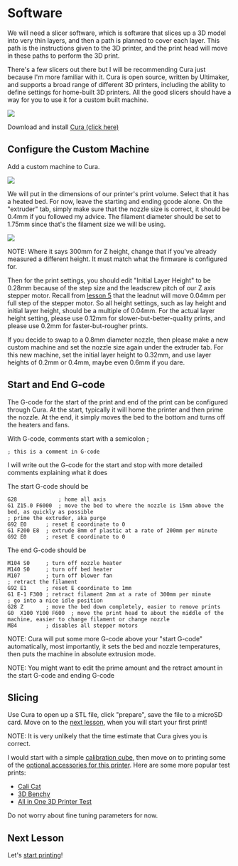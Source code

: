 # Software

We will need a slicer software, which is software that slices up a 3D model into very thin layers, and then a path is planned to cover each layer. This path is the instructions given to the 3D printer, and the print head will move in these paths to perform the 3D print.

There's a few slicers out there but I will be recommending Cura just because I'm more familiar with it. Cura is open source, written by Ultimaker, and supports a broad range of different 3D printers, including the ability to define settings for home-built 3D printers. All the good slicers should have a way for you to use it for a custom built machine.

![](../images/lesson13/curascreenshot.png)

Download and install [Cura (click here)](https://ultimaker.com/software/ultimaker-cura)

## Configure the Custom Machine

Add a custom machine to Cura.

![](../images/lesson13/addprinter.png)

We will put in the dimensions of our printer's print volume. Select that it has a heated bed. For now, leave the starting and ending gcode alone. On the "extruder" tab, simply make sure that the nozzle size is correct, it should be 0.4mm if you followed my advice. The filament diameter should be set to 1.75mm since that's the filament size we will be using.

![](../images/lesson13/newmachineparams.png)

NOTE: Where it says 300mm for Z height, change that if you've already measured a different height. It must match what the firmware is configured for.

Then for the print settings, you should edit "Initial Layer Height" to be 0.28mm because of the step size and the leadscrew pitch of our Z axis stepper motor. Recall from [lesson 5](lesson5) that the leadnut will move 0.04mm per full step of the stepper motor. So all height settings, such as lay height and initial layer height, should be a multiple of 0.04mm. For the actual layer height setting, please use 0.12mm for slower-but-better-quality prints, and please use 0.2mm for faster-but-rougher prints.

If you decide to swap to a 0.8mm diameter nozzle, then please make a new custom machine and set the nozzle size again under the extruder tab. For this new machine, set the initial layer height to 0.32mm, and use layer heights of 0.2mm or 0.4mm, maybe even 0.6mm if you dare.

## Start and End G-code

The G-code for the start of the print and end of the print can be configured through Cura. At the start, typically it will home the printer and then prime the nozzle. At the end, it simply moves the bed to the bottom and turns off the heaters and fans.

With G-code, comments start with a semicolon ;

    ; this is a comment in G-code

I will write out the G-code for the start and stop with more detailed comments explaining what it does

The start G-code should be

	G28             ; home all axis
	G1 Z15.0 F6000  ; move the bed to where the nozzle is 15mm above the bed, as quickly as possible
	; prime the extruder, aka purge
	G92 E0      ; reset E coordinate to 0
	G1 F200 E8  ; extrude 8mm of plastic at a rate of 200mm per minute
	G92 E0      ; reset E coordinate to 0

The end G-code should be

	M104 S0     ; turn off nozzle heater
	M140 S0     ; turn off bed heater
	M107        ; turn off blower fan
	; retract the filament
	G92 E1      ; reset E coordinate to 1mm
	G1 E-1 F300 ; retract filament 2mm at a rate of 300mm per minute
	; go into a nice idle position
	G28 Z       ; move the bed down completely, easier to remove prints
	G0  X100 Y100 F600  ; move the print head to about the middle of the machine, easier to change filament or change nozzle
	M84         ; disables all stepper motors

NOTE: Cura will put some more G-code above your "start G-code" automatically, most importantly, it sets the bed and nozzle temperatures, then puts the machine in absolute extrusion mode.

NOTE: You might want to edit the prime amount and the retract amount in the start G-code and ending G-code

## Slicing

Use Cura to open up a STL file, click "prepare", save the file to a microSD card. Move on to the [next lesson](lesson14), when you will start your first print!

NOTE: It is very unlikely that the time estimate that Cura gives you is correct.

I would start with a simple [calibration cube](https://www.thingiverse.com/thing:1278865), then move on to printing some of the [optional accessories for this printer](../other_pages/optional3dprintedparts). Here are some more popular test prints:

 * [Cali Cat](https://www.thingiverse.com/thing:1545913)
 * [3D Benchy](http://www.3dbenchy.com/)
 * [All in One 3D Printer Test](https://www.thingiverse.com/thing:2656594)

Do not worry about fine tuning parameters for now.

## Next Lesson

Let's [start printing](lesson14)!
